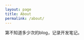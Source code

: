 ```yaml
---
layout: page
title: About
permalink: /about/
---
```


第不知道多少次的blog，记录开发笔记。


[Github]: https://github.com/Mooooooon
